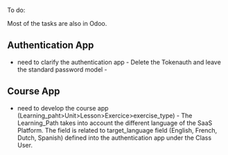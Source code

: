 To do: 

Most of the tasks are also in Odoo.

## Authentication App
- need to clarify the authentication app
      - Delete the Tokenauth and leave the standard password model
      -

## Course App
- need to develop the course app (Learning_paht>Unit>Lesson>Exercice>exercise_type)
      - The Learning_Path takes into account the different language of the SaaS Platform. The field is related to target_language field (English, French, Dutch, Spanish) defined into the authentication app under the Class User.
